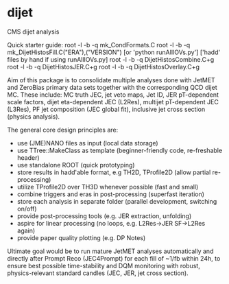 # dijet
CMS dijet analysis

Quick starter guide:
root -l -b -q mk_CondFormats.C
root -l -b -q mk_DijetHistosFill.C\(\"ERA\"\)\,\(\"VERSION\"\)  [or 'python runAllIOVs.py']
['hadd' files by hand if using runAllIOVs.py]
root -l -b -q DijetHistosCombine.C+g
root -l -b -q DijetHistosJER.C+g
root -l -b -q DijetHistosOverlay.C+g

Aim of this package is to consolidate multiple analyses done with JetMET and ZeroBias primary data sets together with the corresponding QCD dijet MC. These include: MC truth JEC, jet veto maps, Jet ID, JER pT-dependent scale factors, dijet eta-dependent JEC (L2Res), multijet pT-dependent JEC (L3Res), PF jet composition (JEC global fit), inclusive jet cross section (physics analysis).

The general core design principles are:
- use (JME)NANO files as input (local data storage)
- use TTree::MakeClass as template (beginner-friendly code, re-freshable header)
- use standalone ROOT (quick prototyping)
- store results in hadd'able format, e.g TH2D, TProfile2D (allow partial re-processing)
- utilize TProfile2D over TH3D whenever possible (fast and small)
- combine triggers and eras in post-processing (superfast iteration)
- store each analysis in separate folder (parallel development, switching on/off)
- provide post-processing tools (e.g. JER extraction, unfolding)
- aspire for linear processing (no loops, e.g. L2Res->JER SF->L2Res again)
- provide paper quality plotting (e.g. DP Notes)

Ultimate goal would be to run mature JetMET analyses automatically and directly after Prompt Reco (JEC4Prompt) for each fill of ~1/fb within 24h, to ensure best possible time-stability and DQM monitoring with robust, physics-relevant standard candles (JEC, JER, jet cross section).